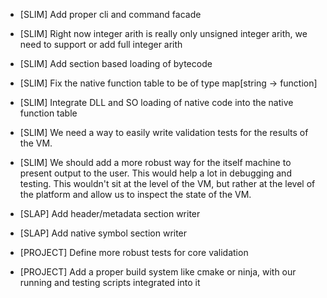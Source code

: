 - [SLIM] Add proper cli and command facade 
- [SLIM] Right now integer arith is really only unsigned integer arith, we need to support or add full integer arith
- [SLIM] Add section based loading of bytecode
- [SLIM] Fix the native function table to be of type map[string -> function]
- [SLIM] Integrate DLL and SO loading of native code into the native function table
- [SLIM] We need a way to easily write validation tests for the results of the VM.
- [SLIM] We should add a more robust way for the itself machine to present output to the user.  This would help a lot in 
    debugging and testing.  This wouldn't sit at the level of the VM, but rather at the level of the platform and allow us
    to inspect the state of the VM.


- [SLAP] Add header/metadata section writer 
- [SLAP] Add native symbol section writer

- [PROJECT] Define more robust tests for core validation
- [PROJECT] Add a proper build system like cmake or ninja, with our running and testing scripts integrated into it
